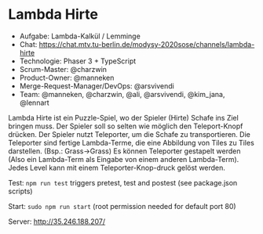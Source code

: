 # Lambda Hirte

* Aufgabe: Lambda-Kalkül / Lemminge
* Chat: https://chat.mtv.tu-berlin.de/modysy-2020sose/channels/lambda-hirte
* Technologie: Phaser 3 + TypeScript
* Scrum-Master: @charzwin
* Product-Owner: @manneken
* Merge-Request-Manager/DevOps: @arsvivendi
* Team: @manneken, @charzwin, @ali, @arsvivendi, @kim_jana, @lennart

Lambda Hirte ist ein Puzzle-Spiel, wo der Spieler (Hirte) Schafe ins Ziel bringen muss. Der Spieler soll so selten wie möglich den Teleport-Knopf drücken. 
Der Spieler nutzt Teleporter, um die Schafe zu transportieren. Die Teleporter sind fertige Lambda-Terme, die eine Abbildung von Tiles zu Tiles darstellen. (Bsp.: Grass->Grass)
Es können Teleporter gestapelt werden (Also ein Lambda-Term als Eingabe von einem anderen Lambda-Term). Jedes Level kann mit einem Teleporter-Knop-druck gelöst werden.


Test:
`npm run test` triggers pretest, test and postest (see package.json scripts)

Start:
`sudo npm run start` (root permission needed for default port 80)

Server:
http://35.246.188.207/
